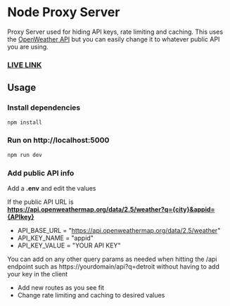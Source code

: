 # Node Proxy Server

Proxy Server used for hiding API keys, rate limiting and caching. This uses the [OpenWeather API](https://openweathermap.org/api) but you can easily change it to whatever public API you are using.

### [LIVE LINK](https://api-weather-proxy.herokuapp.com/)

## Usage

### Install dependencies

```bash
npm install
```

### Run on http://localhost:5000

```bash
npm run dev
```

### Add public API info

Add a **.env** and edit the values

If the public API URL is **https://api.openweathermap.org/data/2.5/weather?q={city}&appid={APIkey}**

- API_BASE_URL = "https://api.openweathermap.org/data/2.5/weather"
- API_KEY_NAME = "appid"
- API_KEY_VALUE = "YOUR API KEY"

You can add on any other query params as needed when hitting the /api endpoint such as https://yourdomain/api?q=detroit without having to add your key in the client

- Add new routes as you see fit
- Change rate limiting and caching to desired values
